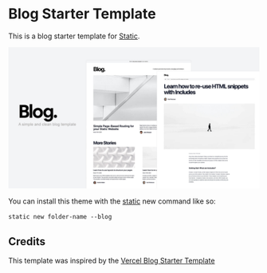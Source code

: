 # Blog Starter Template

This is a blog starter template for [Static](https://static.devdojo.com).

![Blog Starter Template Cover Photo](https://raw.githubusercontent.com/static-templates/blog/main/assets/images/cover.jpg)

You can install this theme with the [static](https://www.npmjs.com/package/@devdojo/static) new command like so:

```
static new folder-name --blog
```

## Credits

This template was inspired by the [Vercel Blog Starter Template](https://vercel.com/templates/next.js/blog-starter-kit)
